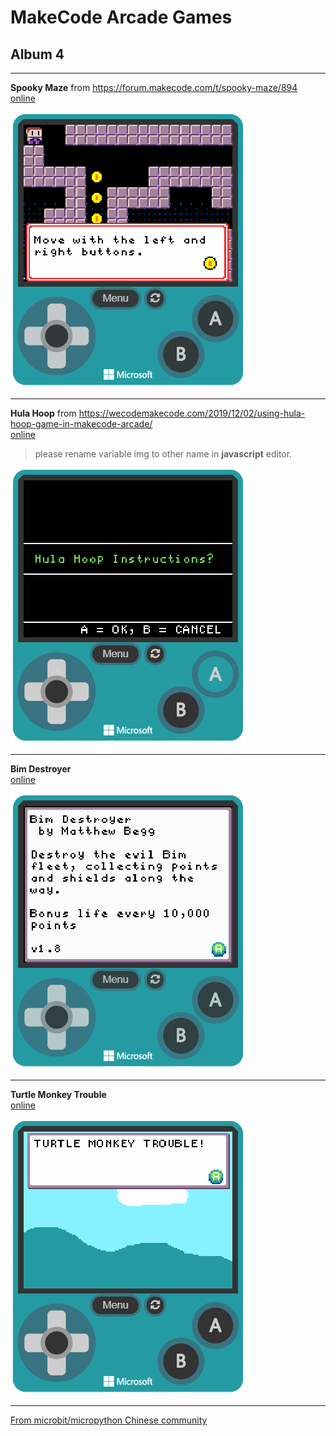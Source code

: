 # MakeCode Arcade Games
## Album 4

---------

**Spooky Maze** from https://forum.makecode.com/t/spooky-maze/894  
[online](https://arcade.makecode.com/44722-06544-87502-07916)

![](arcade-Spooky-Maze.gif)

---------

**Hula Hoop** from https://wecodemakecode.com/2019/12/02/using-hula-hoop-game-in-makecode-arcade/  
[online](https://makecode.com/_fViaJ0hxbfd5)
>please rename variable img to other name in **javascript** editor.   

![](arcade-Hula-Hoop-30.gif)

---------

**Bim Destroyer**  
[online](https://arcade.makecode.com/56140-18618-58685-21573)

![](arcade-Bim-Destroyer.gif)

---------

**Turtle Monkey Trouble**  
[online](https://arcade.makecode.com/23271-75704-99614-13274)

![](arcade-Turtle-Monkey-Trouble---Beta-Test.gif)

---------



[From microbit/micropython Chinese community](http://www.micropython.org.cn)
